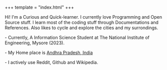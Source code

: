 +++
  template = "index.html"
+++

Hi! I'm a Curious and Quick-learner. I currently love Programming and Open Source stuff. I learn most of the coding stuff through Documentations and References. Also likes to cycle and explore the cities and my surrondings.

\- Currently, A Information Science Student at The National Institute of Engineering, Mysore (2023).

\- My Home place is [Andhra Pradesh, India](https://www.google.com/maps/place/Narasaraopeta,+Andhra+Pradesh)

\- I actively use Reddit, Github and Wikipedia.
